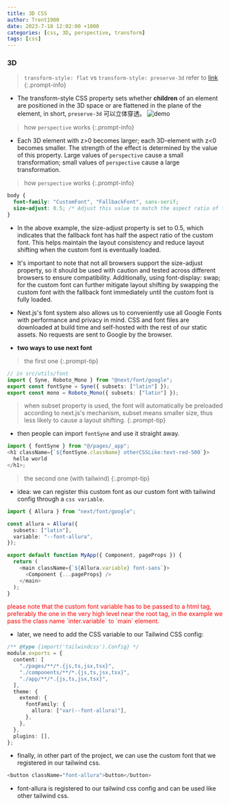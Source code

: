 ```yaml
---
title: 3D CSS
author: Trent1900
date: 2023-7-18 12:02:00 +1000
categories: [css, 3D, perspective, transform]
tags: [css]
---
```


### 3D

> `transform-style: flat` vs `transform-style: preserve-3d` refer to [link](https://www.w3schools.com/cssref/trycss3_transform-style_inuse.htm)<!-- prettier-ignore -->
{:.prompt-info}

- The transform-style CSS property sets whether **children** of an element are positioned in the 3D space or are flattened in the plane of the element, in short, `preserve-3d` 可以立体穿透。
  ![demo](https://greggman.com/downloads/examples/correct-3d-css-polygon-sorting-subdivisions-safari.png)

> how `perspective` works <!-- prettier-ignore -->
{:.prompt-info}

- Each 3D element with z>0 becomes larger; each 3D-element with z<0 becomes smaller. The strength of the effect is determined by the value of this property. Large values of `perspective` cause a small transformation; small values of `perspective` cause a large transformation.

> how `perspective` works <!-- prettier-ignore -->
{:.prompt-info}

```css
body {
  font-family: "CustomFont", "FallbackFont", sans-serif;
  size-adjust: 0.5; /* Adjust this value to match the aspect ratio of the "CustomFont" */
}
```

- In the above example, the size-adjust property is set to 0.5, which indicates that the fallback font has half the aspect ratio of the custom font. This helps maintain the layout consistency and reduce layout shifting when the custom font is eventually loaded.

- It's important to note that not all browsers support the size-adjust property, so it should be used with caution and tested across different browsers to ensure compatibility. Additionally, using font-display: swap; for the custom font can further mitigate layout shifting by swapping the custom font with the fallback font immediately until the custom font is fully loaded.

- Next.js's font system also allows us to conveniently use all Google Fonts with performance and privacy in mind. CSS and font files are downloaded at build time and self-hosted with the rest of our static assets. No requests are sent to Google by the browser.

- **two ways to use next font**

> the first one <!-- prettier-ignore -->
{:.prompt-tip}

```ts
// in src/utils/font
import { Syne, Roboto_Mono } from "@next/font/google";
export const fontSyne = Syne({ subsets: ["latin"] });
export const mono = Roboto_Mono({ subsets: ["latin"] });
```

> when subset property is used, the font will automatically be preloaded according to next.js's mechanism, subset means smaller size, thus less likely to cause a layout shifting. <!-- prettier-ignore -->
{:.prompt-tip}

- then people can import `fontSyne` and use it straight away.

```ts
import { fontSyne } from "@/pages/_app";
<h1 className={`${fontSyne.className} otherCSSLike:text-red-500`}>
  hello world
</h1>;
```

> the second one (with tailwind)<!-- prettier-ignore -->
{:.prompt-tip}

- idea: we can register this custom font as our custom font with tailwind config through a `css variable`.

```ts
import { Allura } from "next/font/google";

const allura = Allura({
  subsets: ["latin"],
  variable: "--font-allura",
});

export default function MyApp({ Component, pageProps }) {
  return (
    <main className={`${Allura.variable} font-sans`}>
      <Component {...pageProps} />
    </main>
  );
}
```

<p style="color:red">please note that the custom font variable has to be passed to a html tag, preferably the one in the very high level near the root tag, in the example we pass the class name `inter.variable` to `main` element.</p>

- later, we need to add the CSS variable to our Tailwind CSS config:

```ts
/** @type {import('tailwindcss').Config} */
module.exports = {
  content: [
    "./pages/**/*.{js,ts,jsx,tsx}",
    "./components/**/*.{js,ts,jsx,tsx}",
    "./app/**/*.{js,ts,jsx,tsx}",
  ],
  theme: {
    extend: {
      fontFamily: {
        allura: ["var(--font-allura)"],
      },
    },
  },
  plugins: [],
};
```

- finally, in other part of the project, we can use the custom font that we registered in our tailwind css.

```ts
<button className="font-allura">button</button>
```

- font-allura is registered to our tailwind css config and can be used like other tailwind css.
